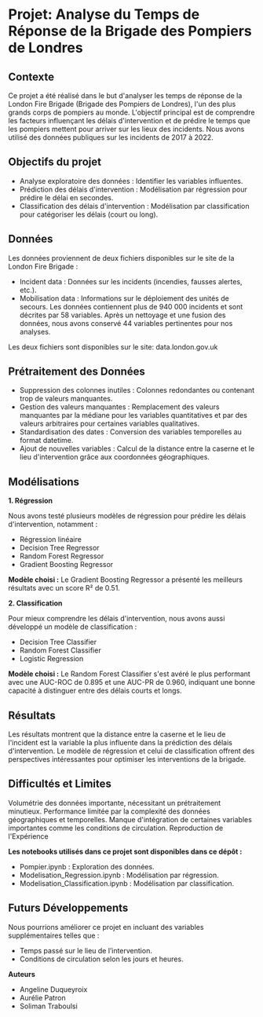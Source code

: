 # Projet: Analyse du Temps de Réponse de la Brigade des Pompiers de Londres

## Contexte
Ce projet a été réalisé dans le but d'analyser les temps de réponse de la London Fire Brigade (Brigade des Pompiers de Londres), l'un des plus grands corps de pompiers au monde. L'objectif principal est de comprendre les facteurs influençant les délais d'intervention et de prédire le temps que les pompiers mettent pour arriver sur les lieux des incidents. Nous avons utilisé des données publiques sur les incidents de 2017 à 2022.

## Objectifs du projet
* Analyse exploratoire des données : Identifier les variables influentes.
* Prédiction des délais d'intervention : Modélisation par régression pour prédire le délai en secondes.
* Classification des délais d'intervention : Modélisation par classification pour catégoriser les délais (court ou long).

## Données
Les données proviennent de deux fichiers disponibles sur le site de la London Fire Brigade :

* Incident data : Données sur les incidents (incendies, fausses alertes, etc.).
* Mobilisation data : Informations sur le déploiement des unités de secours.
Les données contiennent plus de 940 000 incidents et sont décrites par 58 variables. Après un nettoyage et une fusion des données, nous avons conservé 44 variables pertinentes pour nos analyses.

Les deux fichiers sont disponibles sur le site: data.london.gov.uk

## Prétraitement des Données
  
* Suppression des colonnes inutiles : Colonnes redondantes ou contenant trop de valeurs manquantes.
* Gestion des valeurs manquantes : Remplacement des valeurs manquantes par la médiane pour les variables quantitatives et par des valeurs arbitraires pour certaines variables qualitatives.
* Standardisation des dates : Conversion des variables temporelles au format datetime.
* Ajout de nouvelles variables : Calcul de la distance entre la caserne et le lieu d'intervention grâce aux coordonnées géographiques.
 
## Modélisations

**1. Régression**

Nous avons testé plusieurs modèles de régression pour prédire les délais d'intervention, notamment :
* Régression linéaire
* Decision Tree Regressor
* Random Forest Regressor
* Gradient Boosting Regressor
  
**Modèle choisi :** Le Gradient Boosting Regressor a présenté les meilleurs résultats avec un score R² de 0.51.

**2. Classification**

Pour mieux comprendre les délais d'intervention, nous avons aussi développé un modèle de classification :
* Decision Tree Classifier
* Random Forest Classifier
* Logistic Regression
  
**Modèle choisi :** Le Random Forest Classifier s'est avéré le plus performant avec une AUC-ROC de 0.895 et une AUC-PR de 0.960, indiquant une bonne capacité à distinguer entre des délais courts et longs.

## Résultats
Les résultats montrent que la distance entre la caserne et le lieu de l'incident est la variable la plus influente dans la prédiction des délais d'intervention. Le modèle de régression et celui de classification offrent des perspectives intéressantes pour optimiser les interventions de la brigade.

## Difficultés et Limites
Volumétrie des données importante, nécessitant un prétraitement minutieux.
Performance limitée par la complexité des données géographiques et temporelles.
Manque d'intégration de certaines variables importantes comme les conditions de circulation.
Reproduction de l'Expérience

**Les notebooks utilisés dans ce projet sont disponibles dans ce dépôt :**
* Pompier.ipynb : Exploration des données.
* Modelisation_Regression.ipynb : Modélisation par régression.
* Modelisation_Classification.ipynb : Modélisation par classification.

## Futurs Développements
Nous pourrions améliorer ce projet en incluant des variables supplémentaires telles que :
* Temps passé sur le lieu de l’intervention.
* Conditions de circulation selon les jours et heures.


**Auteurs**
* Angeline Duqueyroix
* Aurélie Patron
* Soliman Traboulsi
